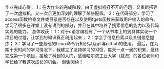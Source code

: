 作业完成心得：
1：在大作业的完成阶段，由于虚拟机打不开的问题，又重新搭建了一次虚拟机，又一次且更加深刻的理解了某些配置。
2：在代码部分，学习了access函数检查文件或目录是否存在以及使用fgets函数来获取用户输入的命令。学习了很多在课堂上没有讲到的部分，并且在其中培养了搜索信息的能力以及代码实现的能力。
总体收获：
1：对于c语言编程有了一个从书本上的到具体实现一个项目的过程，让学到的知识真正利用起来；
2：学会了信息检索以及关键信息提炼；
3：学习了一些基础的Linux命令行知识以及git与github的使用。
最后，在为期十天时间的学习情况下，我建立了坚持学习的习惯，每天一点一滴的积累，最终完成第一个项目，接触了科创的入门，感谢哈尔滨工业大学（威海）的各位老师和学长给了我这次成长的机会。
谢谢阅读！
